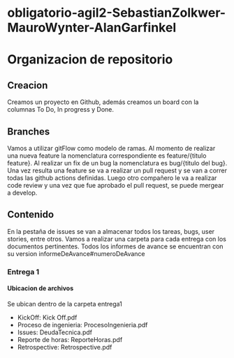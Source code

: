 # obligatorio-agil2-SebastianZolkwer-MauroWynter-AlanGarfinkel


# Organizacion de repositorio

## Creacion
Creamos un proyecto en Github, además creamos un board con la columnas To Do, In progress y Done.

## Branches
Vamos a utilizar gitFlow como modelo de ramas. Al momento de realizar una nueva feature la nomenclatura correspondiente es feature/{titulo feature}. Al realizar un fix de un bug la nomenclatura es bug/{titulo del bug}. Una vez resulta una feature se va a realizar un pull request y se van a correr todas las github actions definidas. Luego otro compañero le va a realizar code review y una vez que fue aprobado el pull request, se puede mergear a develop. 

## Contenido
En la pestaña de issues se van a almacenar todos los  tareas, bugs, user stories, entre otros.
Vamos a realizar una carpeta para cada entrega con los documentos pertinentes.
Todos los informes de avance se encuentran con su version informeDeAvance#numeroDeAvance
### Entrega 1
#### Ubicacion de archivos
Se ubican dentro de la carpeta entrega1
<ul>
  <li>KickOff: Kick Off.pdf</li>
  <li>Proceso de ingenieria:  ProcesoIngenieria.pdf</li>
  <li>Issues: DeudaTecnica.pdf</li>
  <li>Reporte de horas: ReporteHoras.pdf</li>
  <li>Retrospective: Retrospective.pdf</li>
  </ul>



